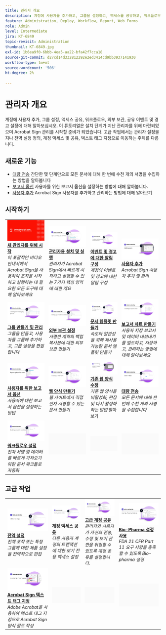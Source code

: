 ```yaml
---
title: 관리자 개요
description: 계정에 사용자를 추가하고, 그룹을 설정하고, 액세스를 공유하고, 워크플로우, 외부 보관, 공유 이벤트 및 경고를 설정하는 기본적인 방법에 대해 알아봅니다.
feature: Administration, Deploy, Workflow, Report, Web Forms
role: Admin
level: Intermediate
jira: KT-6849
topic-revisit: Administration
thumbnail: KT-6849.jpg
exl-id: 1b6ea9f0-6bbb-4ea5-aa22-bfa42f7cca18
source-git-commit: d27cd14d332812292e2ed3414cd9bb3937141930
workflow-type: tm+mt
source-wordcount: '506'
ht-degree: 2%

---
```


# 관리자 개요

계정에 사용자 추가, 그룹 설정, 액세스 공유, 워크플로우, 외부 보관, 공유 이벤트 및 경고 설정에 대해 알아보십시오. 이 튜토리얼은 설치 단계가 지난 관리자를 위해 마련되었으며 Acrobat Sign 관리를 시작할 준비가 되었습니다. 고급 작업에서는 관리자 설정을 지나 전역 설정 정의, 계정 액세스 및 공유, 텍스트 태그 지정으로 이동하는 주제를 다룹니다.

## 새로운 기능

* [대량 전송](../sign-advanced-users/megasign.md)
간단한 몇 단계만으로 모든 문서에 대해 한 번에 수천 개의 서명을 수집하는 방법을 알아봅니다
* [보고서 옵션](report-options.md)
사용자를 위한 보고서 옵션을 설정하는 방법에 대해 알아봅니다.
* [사용자 추가](add-users-to-your-account.md)
Acrobat Sign 사용자를 추가하고 관리하는 방법에 대해 알아보기

## 시작하기

<table style="table-layout:fixed">
<tr>
  <td>
    <a href="get-started-admin.md">
      <img alt="새 관리자를 위해 시작하기" src="../assets/Gettingstartedadmin_1280.png" />
    </a>
    <div>
    <a href="get-started-admin.md"><strong>새 관리자를 위해 시작</strong></a>
    </div>
    <em>이 포괄적인 비디오 안내서에서 Acrobat Sign을 사용하여 조직을 시작하고 실행하는 데 필요한 모든 도구에 대해 알아보세요</em>
    <br>
  </td>
  <td>
    <a href="up-and-running-admin.md">
      <img alt="관리자를 위한 실행" src="../assets/Up-Running.png" />
    </a>
    <div>
    <a href="up-and-running-admin.md"><strong>관리자용 설치 및 실행</strong></a>
    </div>
    <em>관리자가 Acrobat Sign에서 빠르게 시작하고 실행할 수 있는 7가지 핵심 영역에 대한 개요</em>
    <br>
  </td>
  <td>
    <a href="set-up-shared-events-and-alert.md">
      <img alt="공유 이벤트 및 경고 설정" src="../assets/Notifications_1280.png" />
    </a>
    <div>
    <a href="set-up-shared-events-and-alert.md"><strong>이벤트 및 경고에 대한 알림 구성</strong></a>
    </div>
    <em>계정의 이벤트 및 경고에 대한 알림 구성</em>
    <br>
  </td>
  <td>
    <a href="add-users-to-your-account.md">
      <img alt="사용자 추가" src="../assets/Adding-Users.png" />
    </a>
    <div>
    <a href="add-users-to-your-account.md"><strong>사용자 추가</strong></a>
    </div>
    <em>Acrobat Sign 사용자 추가 및 관리</em>
    <br>
  </td>
</tr>
<tr>
 <td>
    <a href="create-and-manage-groups.md">
      <img alt="그룹 생성 및 관리" src="../assets/Creating-Groups.png" />
    </a>
    <div>
    <a href="create-and-manage-groups.md"><strong>그룹 만들기 및 관리</strong></a>
    </div>
    <em>그룹을 만들고, 사용자를 그룹에 추가하고, 그룹 설정을 편집합니다</em>
    <br>
  </td>
  <td>
    <a href="set-up-your-external-archive.md">
      <img alt="외부 보관 설정" src="../assets/ExternalArchive.png" />
    </a>
    <div>
    <a href="set-up-your-external-archive.md"><strong>외부 보관 설정</strong></a>
    </div>
    <em>서명한 계약의 백업 복사본에 대한 외부 보관 만들기</em>
    <br>
  </td>
  <td>
    <a href="../sign-advanced-users/create-a-template.md">
      <img alt="문서 템플릿 만들기" src="../assets/Template.png" />
    </a>
    <div>
    <a href="../sign-advanced-users/create-a-template.md"><strong>문서 템플릿 만들기</strong></a>
    </div>
    <em>속도와 일관성을 위해 재사용 가능한 문서 템플릿 만들기</em>
    <br>
  </td>
  <td>
    <a href="create-a-report.md">
      <img alt="보고서 차트 만들기" src="../assets/Reportchart.png" />
    </a>
    <div>
    <a href="create-a-report.md"><strong>보고서 차트 만들기</strong></a>
    </div>
    <em>사용자 지정 보고서 및 데이터 내보내기를 빌드하고, 저장하고, 관리하는 방법에 대해 알아보세요</em>
    <br>
  </td>
</tr>
<tr>
  <td>
    <a href="report-options.md">
      <img alt="사용자를 위한 보고서 옵션" src="../assets/report-options.png" />
    </a>
    <div>
    <a href="report-options.md"><strong>사용자를 위한 보고서 옵션</strong></a>
    </div>
    <em>사용자에 대한 보고서 옵션을 설정하는 방법</em>
    <br>
  </td>
  <td>
    <a href="../sign-advanced-users/webform.md">
      <img alt="웹 양식 만들기" src="../assets/Webform.png" />
    </a>
    <div>
    <a href="../sign-advanced-users/webform.md"><strong>웹 양식 만들기</strong></a>
    </div>
    <em>웹 사이트에서 직접 전자 서명할 수 있는 문서 만들기</em>
    <br>
  </td>
  <td>
    <a href="../sign-advanced-users/modify-webform.md">
      <img alt="기존 웹 양식 수정" src="../assets/Modifywebform.png" />
    </a>
    <div>
    <a href="../sign-advanced-users/modify-webform.md"><strong>기존 웹 양식 수정</strong></a>
    </div>
    <em>기존 웹 양식을 비활성화, 편집 및 다시 활성화하는 방법</em> 알아보기
    <br>
  </td>
  <td>
    <a href="../sign-advanced-users/megasign.md">
      <img alt="대량 전송" src="../assets/send-in-bulk.png" />
    </a>
    <div>
    <a href="../sign-advanced-users/megasign.md"><strong>대량 전송</strong></a>
    </div>
    <em>모든 문서에 대해 한 번에 수천 개의 서명을 수집합니다</em>
    <br>
  </td>
</tr>
<tr>
  <td>
    <a href="building-a-custom-workflow.md">
      <img alt="워크플로우 설정" src="../assets/BuildingWorkflow.png" />
    </a>
    <div>
    <a href="building-a-custom-workflow.md"><strong>워크플로우 설정</strong></a>
    </div>
    <em>전자 서명 및 데이터를 빠르게 가져오기 위한 문서 워크플로 자동화</em>
    <br>
  </td>
  <td>
    <img alt="스페이서" src="../assets/Grayspacer.png" />
    <div>
    <br>
  </td>
  <td>
    <img alt="스페이서" src="../assets/Grayspacer.png" />
    <div>
    <br>
  </td>
  <td>
    <img alt="스페이서" src="../assets/Grayspacer.png" />
    <div>
    <br>
  </td>
</table>

## 고급 작업

<table style="table-layout:fixed">
<tr>
  <td>
    <a href="learn-about-global-settings.md">
      <img alt="전역 설정" src="../assets/GlobalSettings_1280.png">
    </a>
    <div>
    <a href="learn-about-global-settings.md"><strong>전역 설정</strong></a>
    </div>
    <em>전체 조직 또는 특정 그룹에 대한 제품 설정을 전역적으로 편집</em>
    <br>
  </td>
  <td>
    <a href="share-account-access.md">
      <img alt="계정 액세스 공유" src="../assets/SharingAccess.png" />
    </a>  
    <div>
    <a href="share-account-access.md"><strong>계정 액세스 공유</strong></a>
    </div>
    <em>다른 사용자 계정의 트랜잭션에 대한 보기 전용 액세스 설정</em>
    <br>
  </td>
  <td>
    <a href="advanced-account-sharing.md">
      <img alt="고급 계정 공유" src="../assets/AdvancedSharing_1280.png" />
    </a>
    <div>
    <a href="advanced-account-sharing.md"><strong>고급 계정 공유</strong></a>
    </div>
    <em>관리자와 사용자가 자신의 전송, 수정 및 보기 권한을 위임할 수 있도록 계정 공유를 설정합니다.</em>
    <br>
  </td>
  <td>
    <a href="use-bio-pharma-settings.md">
      <img alt="Bio-Pharma 설정 사용" src="../assets/Bio_1280.png" />
    </a>
    <div>
    <a href="use-bio-pharma-settings.md"><strong>Bio-Pharma 설정 사용</strong></a>
    </div>
    <em>FDA 21 CFR Part 11 요구 사항을 충족할 수 있도록 Bio-pharma 설정</em>
    <br>
  </td> 
</tr>
<tr>
   <td>
     <a href="../sign-advanced-users/adobe-sign-text-tagging.md">
      <img alt="Acrobat Sign 텍스트 태그 지정" src="../assets/Text-Tagging.png" />
    </a>
    <div>
    <a href="../sign-advanced-users/adobe-sign-text-tagging.md"><strong>Acrobat Sign 텍스트 태그 지정</strong></a>
    <div>
    <em>Adobe Acrobat을 사용하여 텍스트 태그 지정으로 Acrobat Sign 양식 필드 작성</em>
    <br>
  </td>
  <td>
    <img alt="스페이서" src="../assets/Grayspacer.png" />
    <div>
    <br>
  </td>
  <td>
    <img alt="스페이서" src="../assets/Grayspacer.png" />
    <div>
    <br>
  </td>
  <td>
    <img alt="스페이서" src="../assets/Grayspacer.png" />
    <div>
    <br>
  </td>
</tr>
</table>
